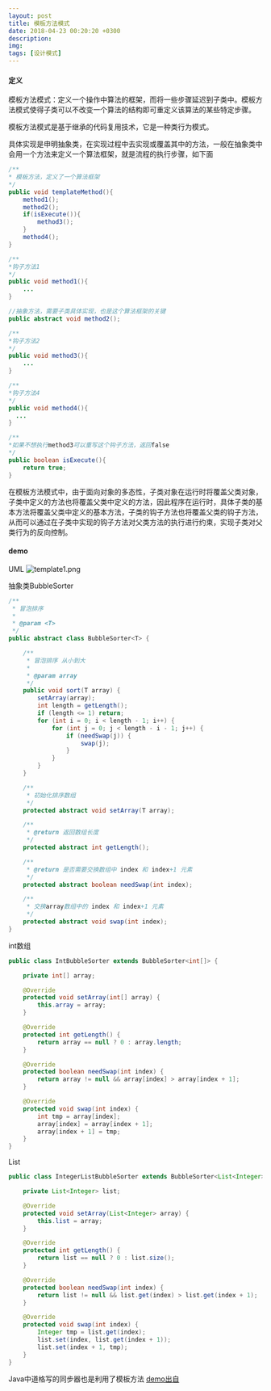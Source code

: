 ```yaml
---
layout: post
title: 模板方法模式
date: 2018-04-23 00:20:20 +0300
description:
img:
tags: [设计模式]
---
```


#### 定义
模板方法模式：定义一个操作中算法的框架，而将一些步骤延迟到子类中。模板方法模式使得子类可以不改变一个算法的结构即可重定义该算法的某些特定步骤。

模板方法模式是基于继承的代码复用技术，它是一种类行为模式。

具体实现是申明抽象类，在实现过程中去实现或覆盖其中的方法，一般在抽象类中会用一个方法来定义一个算法框架，就是流程的执行步骤，如下面

```Java
/**
* 模板方法，定义了一个算法框架
*/
public void templateMethod(){
    method1();
    method2();
    if(isExecute()){
        method3();
    }
    method4();
}

/**
*钩子方法1
*/
public void method1(){
    ...
}

//抽象方法，需要子类具体实现，也是这个算法框架的关键
public abstract void method2();

/**
*钩子方法2
*/
public void method3(){
    ...
}

/**
*钩子方法4
*/
public void method4(){
  ...
}

/**
*如果不想执行method3可以重写这个钩子方法，返回false
*/
public boolean isExecute(){
    return true;
}
```

在模板方法模式中，由于面向对象的多态性，子类对象在运行时将覆盖父类对象，子类中定义的方法也将覆盖父类中定义的方法，因此程序在运行时，具体子类的基本方法将覆盖父类中定义的基本方法，子类的钩子方法也将覆盖父类的钩子方法，从而可以通过在子类中实现的钩子方法对父类方法的执行进行约束，实现子类对父类行为的反向控制。

#### demo

UML
![template1.png]({{site.baseurl}}/assets/img/design/template1.png)

抽象类BubbleSorter

```java
/**
 * 冒泡排序
 *
 * @param <T>
 */
public abstract class BubbleSorter<T> {

    /**
     * 冒泡排序 从小到大
     *
     * @param array
     */
    public void sort(T array) {
        setArray(array);
        int length = getLength();
        if (length <= 1) return;
        for (int i = 0; i < length - 1; i++) {
            for (int j = 0; j < length - i - 1; j++) {
                if (needSwap(j)) {
                    swap(j);
                }
            }
        }
    }

    /**
     * 初始化排序数组
     */
    protected abstract void setArray(T array);

    /**
     * @return 返回数组长度
     */
    protected abstract int getLength();

    /**
     * @return 是否需要交换数组中 index 和 index+1 元素
     */
    protected abstract boolean needSwap(int index);

    /**
     * 交换array数组中的 index 和 index+1 元素
     */
    protected abstract void swap(int index);
}

```

int数组

```java
public class IntBubbleSorter extends BubbleSorter<int[]> {

    private int[] array;

    @Override
    protected void setArray(int[] array) {
        this.array = array;
    }

    @Override
    protected int getLength() {
        return array == null ? 0 : array.length;
    }

    @Override
    protected boolean needSwap(int index) {
        return array != null && array[index] > array[index + 1];
    }

    @Override
    protected void swap(int index) {
        int tmp = array[index];
        array[index] = array[index + 1];
        array[index + 1] = tmp;
    }
}

```

List

```java
public class IntegerListBubbleSorter extends BubbleSorter<List<Integer>> {

    private List<Integer> list;

    @Override
    protected void setArray(List<Integer> array) {
        this.list = array;
    }

    @Override
    protected int getLength() {
        return list == null ? 0 : list.size();
    }

    @Override
    protected boolean needSwap(int index) {
        return list != null && list.get(index) > list.get(index + 1);
    }

    @Override
    protected void swap(int index) {
        Integer tmp = list.get(index);
        list.set(index, list.get(index + 1));
        list.set(index + 1, tmp);
    }
}
```

Java中道格写的同步器也是利用了模板方法
[demo出自](https://blog.csdn.net/shensky711/article/details/53418034)


